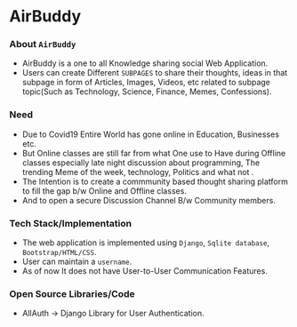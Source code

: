 # AirBuddy

### About `AirBuddy`
  - AirBuddy is a one to all Knowledge sharing social Web Application.
  - Users can create Different `SUBPAGES` to share their thoughts, ideas in that subpage in form of Articles, Images, Videos, etc related to subpage topic(Such as Technology, Science, Finance, Memes, Confessions).
  
  
### Need 
  - Due to Covid19 Entire World has gone online in Education, Businesses etc.
  - But Online classes are still far from what One use to Have during Offline classes especially late night discussion about programming, The trending Meme of the week, technology, Politics and what not .
  - The Intention is to create a commmunity based thought sharing platform to fill the gap b/w Online and Offline classes.
  - And to open a secure Discussion Channel B/w Community members.
 
 
### Tech Stack/Implementation
  - The web application is implemented using `Django`, `Sqlite database`, `Bootstrap/HTML/CSS`.
  - User can maintain a `username`.
  - As of now It does not have User-to-User Communication Features.
    
    
 ### Open Source Libraries/Code
  - AllAuth -> Django Library for User Authentication.
    
